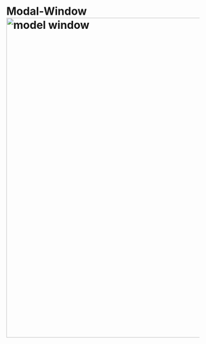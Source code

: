 # Modal-Window<img width="833" alt="model window" src="https://user-images.githubusercontent.com/96592956/170122458-0b02988b-6469-49bd-9b72-0b2037a74d45.png">
